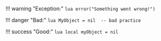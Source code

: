 !!! warning "Exception:"
    ```lua
    error("Something went wrong!")
    ```

!!! danger "Bad:"
    ```lua
    MyObject = nil  -- bad practice
    ```

!!! success "Good:"
    ```lua
    local myObject = nil
    ```
